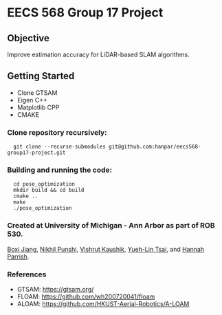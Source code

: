 # EECS 568 Group 17 Project

## Objective

Improve estimation accuracy for LiDAR-based SLAM algorithms.

## Getting Started

- Clone GTSAM
- Eigen C++
- Matplotlib CPP
- CMAKE

### Clone repository recursively:
```
  git clone --recurse-submodules git@github.com:hanpar/eecs568-group17-project.git
```

### Building and running the code:
```
  cd pose_optimization
  mkdir build && cd build
  cmake ..
  make
  ./pose_optimization
```

### Created at University of Michigan - Ann Arbor as part of ROB 530.
[Boxi Jiang](mailto:boxij@umich.edu), [Nikhil Punshi](mailto:npunshi@umich.edu), [Vishrut Kaushik](mailto:vishrutk@umich.edu), [Yueh-Lin Tsai](mailto:yuehlint@umich.edu), and [Hannah Parrish](mailto:hjpa@umich.edu).

### References 

- GTSAM: https://gtsam.org/
- FLOAM: https://github.com/wh200720041/floam
- ALOAM: https://github.com/HKUST-Aerial-Robotics/A-LOAM

